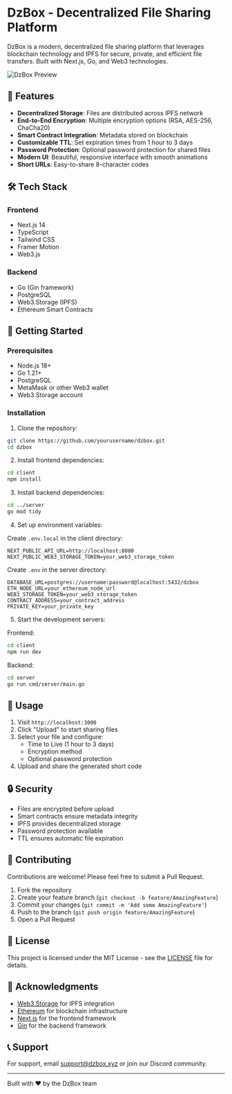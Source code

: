 # DzBox - Decentralized File Sharing Platform

DzBox is a modern, decentralized file sharing platform that leverages blockchain technology and IPFS for secure, private, and efficient file transfers. Built with Next.js, Go, and Web3 technologies.

![DzBox Preview](preview.png)

## 🌟 Features

- **Decentralized Storage**: Files are distributed across IPFS network
- **End-to-End Encryption**: Multiple encryption options (RSA, AES-256, ChaCha20)
- **Smart Contract Integration**: Metadata stored on blockchain
- **Customizable TTL**: Set expiration times from 1 hour to 3 days
- **Password Protection**: Optional password protection for shared files
- **Modern UI**: Beautiful, responsive interface with smooth animations
- **Short URLs**: Easy-to-share 8-character codes

## 🛠 Tech Stack

### Frontend

- Next.js 14
- TypeScript
- Tailwind CSS
- Framer Motion
- Web3.js

### Backend

- Go (Gin framework)
- PostgreSQL
- Web3.Storage (IPFS)
- Ethereum Smart Contracts

## 🚀 Getting Started

### Prerequisites

- Node.js 18+
- Go 1.21+
- PostgreSQL
- MetaMask or other Web3 wallet
- Web3.Storage account

### Installation

1. Clone the repository:

```bash
git clone https://github.com/yourusername/dzbox.git
cd dzbox
```

2. Install frontend dependencies:

```bash
cd client
npm install
```

3. Install backend dependencies:

```bash
cd ../server
go mod tidy
```

4. Set up environment variables:

Create `.env.local` in the client directory:

```env
NEXT_PUBLIC_API_URL=http://localhost:8080
NEXT_PUBLIC_WEB3_STORAGE_TOKEN=your_web3_storage_token
```

Create `.env` in the server directory:

```env
DATABASE_URL=postgres://username:password@localhost:5432/dzbox
ETH_NODE_URL=your_ethereum_node_url
WEB3_STORAGE_TOKEN=your_web3_storage_token
CONTRACT_ADDRESS=your_contract_address
PRIVATE_KEY=your_private_key
```

5. Start the development servers:

Frontend:

```bash
cd client
npm run dev
```

Backend:

```bash
cd server
go run cmd/server/main.go
```

## 📝 Usage

1. Visit `http://localhost:3000`
2. Click "Upload" to start sharing files
3. Select your file and configure:
   - Time to Live (1 hour to 3 days)
   - Encryption method
   - Optional password protection
4. Upload and share the generated short code

## 🔒 Security

- Files are encrypted before upload
- Smart contracts ensure metadata integrity
- IPFS provides decentralized storage
- Password protection available
- TTL ensures automatic file expiration

## 🤝 Contributing

Contributions are welcome! Please feel free to submit a Pull Request.

1. Fork the repository
2. Create your feature branch (`git checkout -b feature/AmazingFeature`)
3. Commit your changes (`git commit -m 'Add some AmazingFeature'`)
4. Push to the branch (`git push origin feature/AmazingFeature`)
5. Open a Pull Request

## 📄 License

This project is licensed under the MIT License - see the [LICENSE](LICENSE) file for details.

## 🙏 Acknowledgments

- [Web3.Storage](https://web3.storage/) for IPFS integration
- [Ethereum](https://ethereum.org/) for blockchain infrastructure
- [Next.js](https://nextjs.org/) for the frontend framework
- [Gin](https://gin-gonic.com/) for the backend framework

## 📞 Support

For support, email support@dzbox.xyz or join our Discord community.

---

Built with ❤️ by the DzBox team
